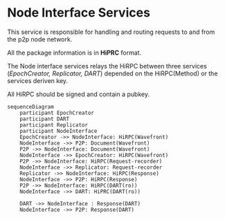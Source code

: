 # Node Interface Services

This service is responsible for handling and routing requests to and from the p2p node network.

All the package information is in **HiPRC** format.

The Node interface services relays the HiRPC between three  services (*EpochCreator, Replicator, DART*) depended on the HiRPC(Method) or the services deriven key.

All HiRPC should be signed and contain a pubkey.

```mermaid
sequenceDiagram
    participant EpochCreator 
    participant DART
    participant Replicator 
    participant NodeInterface
	EpochCreator ->> NodeInterface: HiRPC(Wavefront)
	NodeInterface ->> P2P: Document(Wavefront)
	P2P ->> NodeInterface: Document(Wavefront)
	NodeInterface ->> EpochCreator: HiRPC(Wavefront)
	P2P ->> NodeInterface: HiRPC(Request-recorder)
	NodeInterface ->> Replicator: Request-recorder
	Replicator ->> NodeInterface: HiRPC(Response)
	NodeInterface ->> P2P: HiRPC(Response)
	P2P ->> NodeInterface: HiRPC(DART(ro))
	NodeInterface ->> DART: HiPRC(DART(ro))

	DART ->> NodeInterface : Response(DART)
	NodeInterface ->> P2P: Response(DART) 

```
